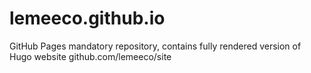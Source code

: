 # lemeeco.github.io
GitHub Pages mandatory repository, contains fully rendered version of Hugo website github.com/lemeeco/site
